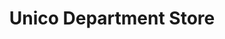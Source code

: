 ---
title: "Unico Department Store"
url: /talisay-city/unico-department-store/
shop: department store
---